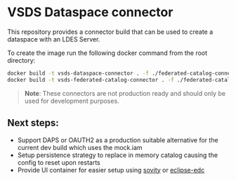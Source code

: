 # VSDS Dataspace connector

This repository provides a connector build that can be used to create a dataspace with an LDES Server.

To create the image run the following docker command from the root directory:

```bash
docker build -t vsds-dataspace-connector . -f ./federated-catalog-connector/Dockerfile
docker build -t vsds-federated-catalog-connector . -f ./federated-catalog-connector/Dockerfile
```

> **Note**: These connectors are not production ready and should only be used for development purposes.

## Next steps:

- Support DAPS or OAUTH2 as a production suitable alternative for the current dev build which uses the mock.iam
- Setup persistence strategy to replace in memory catalog causing the config to reset upon restarts
- Provide UI container for easier setup using [sovity](https://github.com/sovity/edc-ui/tree/v2.0.0) or [eclipse-edc](https://github.com/eclipse-edc/DataDashboard)
